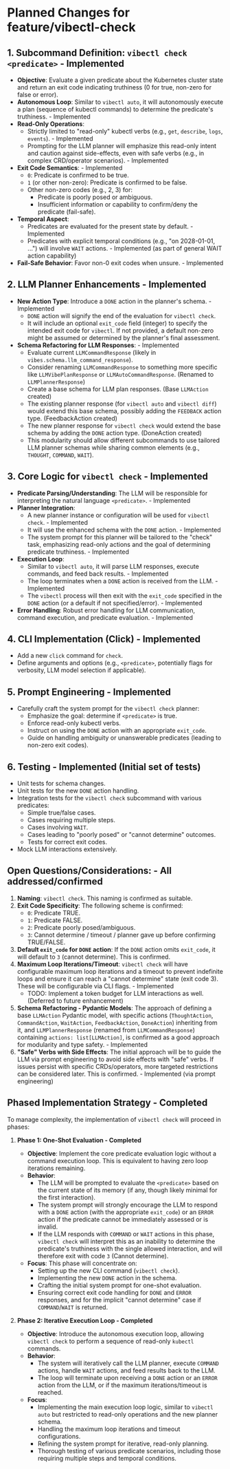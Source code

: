 # Planned Changes for feature/vibectl-check

## 1. Subcommand Definition: `vibectl check <predicate>` - Implemented

- **Objective**: Evaluate a given predicate about the Kubernetes cluster state and return an exit code indicating truthiness (0 for true, non-zero for false or error).
- **Autonomous Loop**: Similar to `vibectl auto`, it will autonomously execute a plan (sequence of kubectl commands) to determine the predicate's truthiness. - Implemented
- **Read-Only Operations**:
    - Strictly limited to "read-only" kubectl verbs (e.g., `get`, `describe`, `logs`, `events`). - Implemented
    - Prompting for the LLM planner will emphasize this read-only intent and caution against side-effects, even with safe verbs (e.g., in complex CRD/operator scenarios). - Implemented
- **Exit Code Semantics**: - Implemented
    - `0`: Predicate is confirmed to be true.
    - `1` (or other non-zero): Predicate is confirmed to be false.
    - Other non-zero codes (e.g., 2, 3) for:
        - Predicate is poorly posed or ambiguous.
        - Insufficient information or capability to confirm/deny the predicate (fail-safe).
- **Temporal Aspect**:
    - Predicates are evaluated for the present state by default. - Implemented
    - Predicates with explicit temporal conditions (e.g., "on 2028-01-01, ...") will involve `WAIT` actions. - Implemented (as part of general WAIT action capability)
- **Fail-Safe Behavior**: Favor non-0 exit codes when unsure. - Implemented

## 2. LLM Planner Enhancements - Implemented

- **New Action Type**: Introduce a `DONE` action in the planner's schema. - Implemented
    - `DONE` action will signify the end of the evaluation for `vibectl check`.
    - It will include an optional `exit_code` field (integer) to specify the intended exit code for `vibectl`. If not provided, a default non-zero might be assumed or determined by the planner's final assessment.
- **Schema Refactoring for LLM Responses**: - Implemented
    - Evaluate current `LLMCommandResponse` (likely in `vibes.schema.llm_command_response`).
    - Consider renaming `LLMCommandResponse` to something more specific like `LLMVibePlanResponse` or `LLMAutoCommandResponse`. (Renamed to `LLMPlannerResponse`)
    - Create a base schema for LLM plan responses. (Base `LLMAction` created)
    - The existing planner response (for `vibectl auto` and `vibectl diff`) would extend this base schema, possibly adding the `FEEDBACK` action type. (FeedbackAction created)
    - The new planner response for `vibectl check` would extend the base schema by adding the `DONE` action type. (DoneAction created)
    - This modularity should allow different subcommands to use tailored LLM planner schemas while sharing common elements (e.g., `THOUGHT`, `COMMAND`, `WAIT`).

## 3. Core Logic for `vibectl check` - Implemented

- **Predicate Parsing/Understanding**: The LLM will be responsible for interpreting the natural language `<predicate>`. - Implemented
- **Planner Integration**:
    - A new planner instance or configuration will be used for `vibectl check`. - Implemented
    - It will use the enhanced schema with the `DONE` action. - Implemented
    - The system prompt for this planner will be tailored to the "check" task, emphasizing read-only actions and the goal of determining predicate truthiness. - Implemented
- **Execution Loop**:
    - Similar to `vibectl auto`, it will parse LLM responses, execute commands, and feed back results. - Implemented
    - The loop terminates when a `DONE` action is received from the LLM. - Implemented
    - The `vibectl` process will then exit with the `exit_code` specified in the `DONE` action (or a default if not specified/error). - Implemented
- **Error Handling**: Robust error handling for LLM communication, command execution, and predicate evaluation. - Implemented

## 4. CLI Implementation (Click) - Implemented

- Add a new `click` command for `check`.
- Define arguments and options (e.g., `<predicate>`, potentially flags for verbosity, LLM model selection if applicable).

## 5. Prompt Engineering - Implemented

- Carefully craft the system prompt for the `vibectl check` planner:
    - Emphasize the goal: determine if `<predicate>` is true.
    - Enforce read-only kubectl verbs.
    - Instruct on using the `DONE` action with an appropriate `exit_code`.
    - Guide on handling ambiguity or unanswerable predicates (leading to non-zero exit codes).

## 6. Testing - Implemented (Initial set of tests)

- Unit tests for schema changes.
- Unit tests for the new `DONE` action handling.
- Integration tests for the `vibectl check` subcommand with various predicates:
    - Simple true/false cases.
    - Cases requiring multiple steps.
    - Cases involving `WAIT`.
    - Cases leading to "poorly posed" or "cannot determine" outcomes.
    - Tests for correct exit codes.
- Mock LLM interactions extensively.

## Open Questions/Considerations: - All addressed/confirmed

1.  **Naming**: `vibectl check`. This naming is confirmed as suitable.
2.  **Exit Code Specificity**: The following scheme is confirmed:
    - `0`: Predicate TRUE.
    - `1`: Predicate FALSE.
    - `2`: Predicate poorly posed/ambiguous.
    - `3`: Cannot determine / timeout / planner gave up before confirming TRUE/FALSE.
3.  **Default `exit_code` for `DONE` action**: If the `DONE` action omits `exit_code`, it will default to `3` (cannot determine). This is confirmed.
4.  **Maximum Loop Iterations/Timeout**: `vibectl check` will have configurable maximum loop iterations and a timeout to prevent indefinite loops and ensure it can reach a "cannot determine" state (exit code 3). These will be configurable via CLI flags. - Implemented
    - TODO: Implement a token budget for LLM interactions as well. (Deferred to future enhancement)
5.  **Schema Refactoring - Pydantic Models**: The approach of defining a base `LLMAction` Pydantic model, with specific actions (`ThoughtAction`, `CommandAction`, `WaitAction`, `FeedbackAction`, `DoneAction`) inheriting from it, and `LLMPlannerResponse` (renamed from `LLMCommandResponse`) containing `actions: list[LLMAction]`, is confirmed as a good approach for modularity and type safety. - Implemented
6.  **"Safe" Verbs with Side Effects**: The initial approach will be to guide the LLM via prompt engineering to avoid side effects with "safe" verbs. If issues persist with specific CRDs/operators, more targeted restrictions can be considered later. This is confirmed. - Implemented (via prompt engineering)

## Phased Implementation Strategy - Completed

To manage complexity, the implementation of `vibectl check` will proceed in phases:

1.  **Phase 1: One-Shot Evaluation - Completed**
    *   **Objective**: Implement the core predicate evaluation logic without a command execution loop. This is equivalent to having zero loop iterations remaining.
    *   **Behavior**:
        *   The LLM will be prompted to evaluate the `<predicate>` based on the current state of its memory (if any, though likely minimal for the first interaction).
        *   The system prompt will strongly encourage the LLM to respond with a `DONE` action (with the appropriate `exit_code`) or an `ERROR` action if the predicate cannot be immediately assessed or is invalid.
        *   If the LLM responds with `COMMAND` or `WAIT` actions in this phase, `vibectl check` will interpret this as an inability to determine the predicate's truthiness with the single allowed interaction, and will therefore exit with code `3` (Cannot determine).
    *   **Focus**: This phase will concentrate on:
        *   Setting up the new CLI command (`vibectl check`).
        *   Implementing the new `DONE` action in the schema.
        *   Crafting the initial system prompt for one-shot evaluation.
        *   Ensuring correct exit code handling for `DONE` and `ERROR` responses, and for the implicit "cannot determine" case if `COMMAND`/`WAIT` is returned.

2.  **Phase 2: Iterative Execution Loop - Completed**
    *   **Objective**: Introduce the autonomous execution loop, allowing `vibectl check` to perform a sequence of read-only `kubectl` commands.
    *   **Behavior**:
        *   The system will iteratively call the LLM planner, execute `COMMAND` actions, handle `WAIT` actions, and feed results back to the LLM.
        *   The loop will terminate upon receiving a `DONE` action or an `ERROR` action from the LLM, or if the maximum iterations/timeout is reached.
    *   **Focus**:
        *   Implementing the main execution loop logic, similar to `vibectl auto` but restricted to read-only operations and the new planner schema.
        *   Handling the maximum loop iterations and timeout configurations.
        *   Refining the system prompt for iterative, read-only planning.
        *   Thorough testing of various predicate scenarios, including those requiring multiple steps and temporal conditions.
